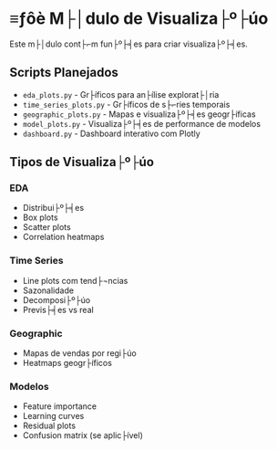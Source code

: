 ﻿# ≡ƒôè M├│dulo de Visualiza├º├úo

Este m├│dulo cont├⌐m fun├º├╡es para criar visualiza├º├╡es.

## Scripts Planejados

- `eda_plots.py` - Gr├íficos para an├ílise explorat├│ria
- `time_series_plots.py` - Gr├íficos de s├⌐ries temporais
- `geographic_plots.py` - Mapas e visualiza├º├╡es geogr├íficas
- `model_plots.py` - Visualiza├º├╡es de performance de modelos
- `dashboard.py` - Dashboard interativo com Plotly

## Tipos de Visualiza├º├úo

### EDA
- Distribui├º├╡es
- Box plots
- Scatter plots
- Correlation heatmaps

### Time Series
- Line plots com tend├¬ncias
- Sazonalidade
- Decomposi├º├úo
- Previs├╡es vs real

### Geographic
- Mapas de vendas por regi├úo
- Heatmaps geogr├íficos

### Modelos
- Feature importance
- Learning curves
- Residual plots
- Confusion matrix (se aplic├ível)

